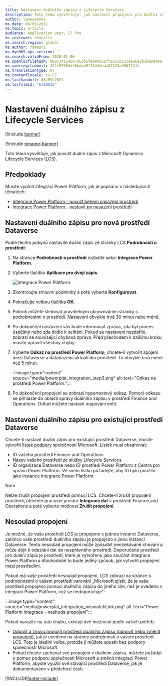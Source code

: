 ```yaml
---
title: Nastavení duálního zápisu z Lifecycle Services
description: Toto téma vysvětluje, jak nastavit připojení pro duální zápis z Microsoft Dynamics Lifecycle Services (LCS).
author: laneswenka
ms.date: 08/03/2021
ms.topic: article
audience: Application User, IT Pro
ms.reviewer: rhaertle
ms.search.region: global
ms.author: ramasri
ms.dyn365.ops.version: ''
ms.search.validFrom: 2020-01-06
ms.openlocfilehash: 060734154607263b5fed80b21fc9355b513ea26e3b1be88498310905531dceaa
ms.sourcegitcommit: 42fe9790ddf0bdad911544deaa82123a396712fb
ms.translationtype: HT
ms.contentlocale: cs-CZ
ms.lasthandoff: 08/05/2021
ms.locfileid: "6729036"
---
```

# <a name="dual-write-setup-from-lifecycle-services"></a>Nastavení duálního zápisu z Lifecycle Services

[!include [banner](../../includes/banner.md)]

[!include [rename-banner](~/includes/cc-data-platform-banner.md)]

Toto téma vysvětluje, jak povolit duální zápis z Microsoft Dynamics Lifecycle Services (LCS).

## <a name="prerequisites"></a>Předpoklady

Musíte vyplnit integraci Power Platform, jak je popsáno v následujících tématech:

+ [Integrace Power Platform - povolit během nasazení prostředí](../../power-platform/overview.md#enable-during-environment-deployment)
+ [Integrace Power Platform - nastavit po nasazení prostředí](../../power-platform/overview.md#set-up-after-environment-deployment)

## <a name="set-up-dual-write-for-new-dataverse-environments"></a>Nastavení duálního zápisu pro nová prostředí Dataverse

Podle těchto pokynů nastavíte duální zápis ze stránky LCS **Podrobnosti o prostředí**:

1. Na stránce **Podrobnosti o prostředí** rozbalte sekci **Integrace Power Platform**.

2. Vyberte tlačítko **Aplikace pro dvojí zápis**.

    ![Integrace Power Platform.](media/powerplat_integration_step2.png)

3. Zkontrolujte smluvní podmínky a poté vyberte **Konfigurovat**.

4. Pokračujte volbou tlačítka **OK**.

5. Pokrok můžete sledovat pravidelným obnovováním stránky s podrobnostmi o prostředí. Nastavení obvykle trvá 30 minut nebo méně.  

6. Po dokončení nastavení vás bude informovat zpráva, zda byl proces úspěšný nebo zda došlo k selhání. Pokud se nastavení nezdařilo, zobrazí se související chybová zpráva. Před přechodem k dalšímu kroku musíte opravit všechny chyby.

7. Vyberte **Odkaz na prostředí Power Platform**, chcete-li vytvořit spojení mezi Dataverse a databázemi aktuálního prostředí. To obvykle trvá méně než 5 minut.

    :::image type="content" source="media/powerplat_integration_step3.png" alt-text="Odkaz na prostředí Power Platform.":::

8. Po dokončení propojení se zobrazí hypertextový odkaz. Pomocí odkazu se přihlaste do oblasti správy duálního zápisu v prostředí Finance and Operations. Odtud můžete nastavit mapování entit.

## <a name="set-up-dual-write-for-an-existing-dataverse-environment"></a>Nastavení duálního zápisu pro existující prostředí Dataverse

Chcete-li nastavit duální zápis pro existující prostředí Dataverse, musíte vytvořit [lístek podpory](../../lifecycle-services/lcs-support.md) společnosti Microsoft. Lístek musí obsahovat:

+ ID vašeho prostředí Finance and Operations.
+ Název vašeho prostředí ze služby Lifecycle Services.
+ ID organizace Dataverse nebo ID prostředí Power Platform z Centra pro správu Power Platform. Ve svém lístku požádejte, aby ID bylo použito jako instance integrace Power Platform.

> [!NOTE]
> Nelze zrušit propojení prostředí pomocí LCS. Chcete-li zrušit propojení prostředí, otevřete pracovní prostor **Integrace dat** v prostředí Finance and Operations a poté vyberte možnost **Zrušit propojení**.

## <a name="linking-mismatch"></a>Nesoulad propojení

Je možné, že vaše prostředí LCS je propojeno s jednou instancí Dataverse, zatímco vaše prostředí duálního zápisu je propojeno s jinou instancí Dataverse. Tento nesoulad propojení může způsobit neočekávané chování a může dojít k odeslání dat do nesprávného prostředí. Doporučené prostředí pro duální zápis je prostředí, které je vytvořeno jako součást integrace Power Platform a dlouhodobě to bude jediný způsob, jak vytvořit propojení mezi prostředími.

Pokud má vaše prostředí nesoulad propojení, LCS zobrazí na stránce s podrobnostmi o vašem prostředí varování „Microsoft zjistil, že je vaše prostředí propojeno pomocí duálního zápisu do jiného cíle, než je uvedeno v integraci Power Platform, což se nedoporučuje“:

:::image type="content" source="media/powerplat_integration_mismatchLink.png" alt-text="Power Platform integrace - neshoda propojení":::

Pokud narazíte na tuto chybu, existují dvě možnosti podle vašich potřeb:

+ [Odpojit a znovu propojit prostředí duálního zápisu (obnovit nebo změnit propojení)](relink-environments.md#scenario-reset-or-change-linking), jak je uvedeno na stránce podrobností o vašem prostředí LCS. Toto je ideální volba, protože ji můžete spustit bez podpory společnosti Microsoft.  
+ Pokud chcete zachovat své propojení v duálním zápisu, můžete požádat o pomoc podporu společnosti Microsoft a změnit integraci Power Platform, abyste využili své stávající prostředí Dataverse, jak je dokumentováno v předchozí části.  

[!INCLUDE[footer-include](../../../../includes/footer-banner.md)]
